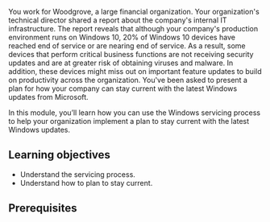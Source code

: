 You work for Woodgrove, a large financial organization. Your organization's technical director shared a report about the company's internal IT infrastructure. The report reveals that although your company's production environment runs on Windows 10, 20% of Windows 10 devices have reached end of service or are nearing end of service. As a result, some devices that perform critical business functions are not receiving security updates and are at greater risk of obtaining viruses and malware. In addition, these devices might miss out on important feature updates to build on productivity across the organization. You've been asked to present a plan for how your company can stay current with the latest Windows updates from Microsoft.

In this module, you’ll learn how you can use the Windows servicing process to help your organization implement a plan to stay current with the latest Windows updates.

## Learning objectives

- Understand the servicing process.
- Understand how to plan to stay current.

## Prerequisites
